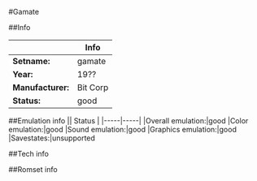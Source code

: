 #Gamate

##Info

||Info|
|-----|-----|
|**Setname:**|gamate
|**Year:**|19??
|**Manufacturer:**|Bit Corp
|**Status:**|good

##Emulation info
|| Status |
|-----|-----|
|Overall emulation:|good
|Color emulation:|good
|Sound emulation:|good
|Graphics emulation:|good
|Savestates:|unsupported

##Tech info

##Romset info

<!--- START OF EDITED COMMENT DO NOT TOUCH TEXT ABOVE-->
